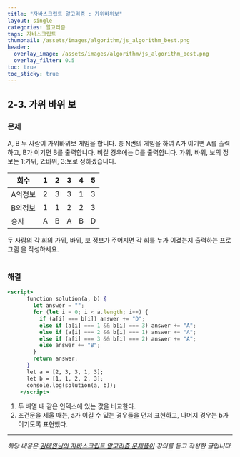 ```yaml
---
title: "자바스크립트 알고리즘 : 가위바위보"
layout: single
categories: 알고리즘
tags: 자바스크립트
thumbnail: /assets/images/algorithm/js_algorithm_best.png
header:
  overlay_image: /assets/images/algorithm/js_algorithm_best.png
  overlay_filter: 0.5
toc: true
toc_sticky: true
---
```


## 2-3. 가위 바위 보

### 문제

A, B 두 사람이 가위바위보 게임을 합니다. 총 N번의 게임을 하여 A가 이기면 A를 출력하고,
B가 이기면 B를 출력합니다. 비길 경우에는 D를 출력합니다.
가위, 바위, 보의 정보는 1:가위, 2:바위, 3:보로 정하겠습니다.

| 회수    | 1   | 2   | 3   | 4   | 5   |
| ------- | --- | --- | --- | --- | --- |
| A의정보 | 2   | 3   | 3   | 1   | 3   |
| B의정보 | 1   | 1   | 2   | 2   | 3   |
| 승자    | A   | B   | A   | B   | D   |

두 사람의 각 회의 가위, 바위, 보 정보가 주어지면 각 회를 누가 이겼는지 출력하는 프로그램
을 작성하세요.
<br>
<br>

### 해결

```jsx
<script>
      function solution(a, b) {
        let answer = "";
        for (let i = 0; i < a.length; i++) {
          if (a[i] === b[i]) answer += "D";
          else if (a[i] === 1 && b[i] === 3) answer += "A";
          else if (a[i] === 2 && b[i] === 1) answer += "A";
          else if (a[i] === 3 && b[i] === 2) answer += "A";
          else answer += "B";
        }
        return answer;
      }
      let a = [2, 3, 3, 1, 3];
      let b = [1, 1, 2, 2, 3];
      console.log(solution(a, b));
    </script>
```

1. 두 배열 내 같은 인덱스에 있는 값을 비교한다.
2. 조건문을 세울 때는, a가 이길 수 있는 경우들을 먼저 표현하고, 나머지 경우는 b가 이기도록 표현했다.

---

_해당 내용은 [김태원님의 자바스크립트 알고리즘 문제풀이](https://www.inflearn.com/course/%EC%9E%90%EB%B0%94%EC%8A%A4%ED%81%AC%EB%A6%BD%ED%8A%B8-%EC%95%8C%EA%B3%A0%EB%A6%AC%EC%A6%98-%EB%AC%B8%EC%A0%9C%ED%92%80%EC%9D%B4/dashboard) 강의를 듣고 작성한 글입니다._
